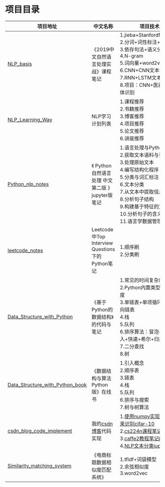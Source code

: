 # 项目目录
 
| 项目地址 | 中文名称 | 项目技术点 |
|---| ----- | -------- |
| [NLP_basis](https://github.com/JackKuo666/NLP_basis) | 《2019中文自然语言处理实战》课程笔记 | 1.jieba+StanfordNLP+hanlp<br>2.分词+词性标注+NER<br>3.依存句法+语义分析<br>4.N-gram<br>5.词向量+word2vec<br>6.CNN+CNN文本分类<br>7.RNN+LSTM文本分类<br>8.项目：CNN+医药保险命名体识别 |
| [NLP_Learning_Way](https://github.com/JackKuo666/NLP_Learning_Way) | NLP学习计划列表 | 1.课程推荐<br>2.书籍推荐<br>3.博客推荐<br>4.项目推荐<br>5.论文推荐<br>6.讲座推荐 |
| [Python_nlp_notes](https://github.com/JackKuo666/Python_nlp_notes) | 《 Python 自然语言处理 中文第二版 》jupyter版笔记 | 1.语言处理与Python基础<br>2.获取文本语料与词汇资源<br>3.处理原始文本<br>4.编写结构化程序<br>5.分类与词汇标注<br>6.文本分类<br>7.从文本中提取信息<br>8.分析句子结构<br>9.构建基于特征的文法<br>10.分析句子的含义<br>11.语言学数据管理 |
| [leetcode_notes](https://github.com/JackKuo666/leetcode_notes) | Leetcode中Top Interview Questions下的Python笔记 | 1.顺序刷<br>2.分类刷 |
| [Data_Structure_with_Python](https://github.com/JackKuo666/Data_Structure_with_Python) | 《基于Python的数据结构》的代码与笔记 | 1.常见的时间复杂度<br>2.Python内置类型时间复杂度<br>3.单链表+单项循环链表+双向链表<br>4.栈<br>5.队列<br>6.排序算法：冒泡+选择+插入+快速+希尔+归并<br>7.二分查找<br>8.树 |
| [Data_Structure_with_Python_book](https://jackkuo666.github.io/Data_Structure_with_Python_book/) | 《数据结构与算法Python版》在线书 | 1.引入概念<br>2.顺序表<br>3.链表<br>4.栈<br>5.队列<br>6.排序与搜索<br>7.树与树算法 |
| [csdn_blog_code_implement](https://github.com/JackKuo666/csdn_blog_code_implement) | 我的[csdn博客](https://blog.csdn.net/weixin_37251044)代码实现 | 1.[使用numpy实现一个CNN来识别cifar-10](https://blog.csdn.net/weixin_37251044/article/details/81290728)<br>2.[cs224n课程笔记](https://blog.csdn.net/weixin_37251044/article/details/83473874)<br>3.[caffe2教程笔记jupyter版](https://github.com/JackKuo666/csdn_blog_code_implement/tree/master/caffe2)<br>4.[NLP文本分类jupyter版](https://github.com/JackKuo666/csdn_blog_code_implement/tree/master/text_classfier) |
| [Similarity_matching_system](https://github.com/JackKuo666/Similarity_matching_system) | 《电商标题数据相似度匹配系统》 | 1.tfidf+词袋模型<br>2.余弦相似度<br>3.word2vec |
